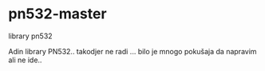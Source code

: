 # pn532-master
library pn532

Adin library PN532.. takodjer ne radi ...
bilo je mnogo pokušaja da napravim ali ne ide..
